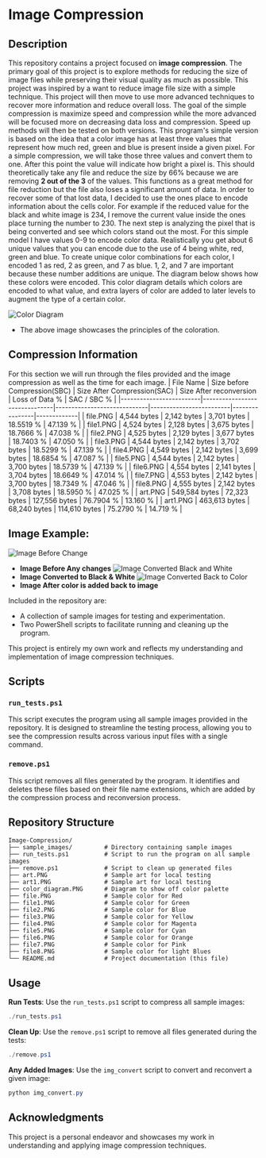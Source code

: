 # Image Compression

## Description
This repository contains a project focused on **image compression**. The primary goal of this project is to explore methods for reducing the size of image files while preserving their visual quality as much as possible.
This project was inspired by a want to reduce image file size with a simple technique. This project will then move to use more advanced techniques to recover more information and reduce overall loss. 
The goal of the simple compression is maximize speed and compression while the more advanced will be focused more on decreasing data loss and compression. Speed up methods will then be tested on both versions.
This program's simple version is based on the idea that a color image has at least three values that represent how much red, green and blue
is present inside a given pixel. For a simple compression, we will take those three values and convert them to one. After this point the value will indicate how bright a pixel is. This should theoretically take any file and reduce the size by 66% because we are removing **2 out of the 3** of the values. This functions as a great method for file reduction but the file also loses a significant amount of data.
In order to recover some of that lost data, I decided to use the ones place to encode information about the cells color. For example if the reduced value for the black and white image is 234, I remove the current value inside the ones place turning the number to 230. The next step is analyzing the pixel that is being converted and see which colors stand out the most. For this simple model I have values 0-9 to encode color data. Realistically you get about 6 unique values that you can encode due to the use of 4 being white, red, green and blue.
To create unique color combinations for each color, I encoded 1 as red, 2 as green, and 7 as blue. 1, 2, and 7 are important because these number additions are unique. The diagram below shows how these colors were encoded. This color diagram details which colors are encoded to what value, and extra layers of color are added to later levels to augment the type of a certain color.

![Color Diagram](./color_diagram.png)
 - The above image showcases the principles of the coloration.

## Compression Information
For this section we will run through the files provided and the image compression as well as the time for each image.
| File Name               | Size before Compression(SBC)  | Size After Compression(SAC) | Size After reconversion | Loss of Data % | SAC / SBC % |
|-------------------------|-------------------------------|-----------------------------|-------------------------|----------------|-------------|
| file.PNG                |      4,544 bytes              |       2,142 bytes           |       3,701 bytes       |    18.5519 %   |   47.139 %  |
| file1.PNG               |      4,524 bytes              |       2,128 bytes           |       3,675 bytes       |    18.7666 %   |   47.038 %  |
| file2.PNG               |      4,525 bytes              |       2,129 bytes           |       3,677 bytes       |    18.7403 %   |   47.050 %  |
| file3.PNG               |      4,544 bytes              |       2,142 bytes           |       3,702 bytes       |    18.5299 %   |   47.139 %  |
| file4.PNG               |      4,549 bytes              |       2,142 bytes           |       3,699 bytes       |    18.6854 %   |   47.087 %  |
| file5.PNG               |      4,544 bytes              |       2,142 bytes           |       3,700 bytes       |    18.5739 %   |   47.139 %  |
| file6.PNG               |      4,554 bytes              |       2,141 bytes           |       3,704 bytes       |    18.6649 %   |   47.014 %  |
| file7.PNG               |      4,553 bytes              |       2,142 bytes           |       3,700 bytes       |    18.7349 %   |   47.046 %  |
| file8.PNG               |      4,555 bytes              |       2,142 bytes           |       3,708 bytes       |    18.5950 %   |   47.025 %  |
| art.PNG                 |      549,584 bytes            |       72,323 bytes          |       127,556 bytes     |    76.7904 %   |   13.160 %  |
| art1.PNG                |      463,613 bytes            |       68,240 bytes          |       114,610 bytes     |    75.2790 %   |   14.719 %  |

## Image Example:

![Image Before Change](./art.PNG)
 - **Image Before Any changes**
![Image Converted Black and White](./art_converted.PNG)
 - **Image Converted to Black & White**
![Image Converted Back to Color](./art_reconverted_weighted.PNG)
 - **Image After color is added back to image**



Included in the repository are:
- A collection of sample images for testing and experimentation.
- Two PowerShell scripts to facilitate running and cleaning up the program.

This project is entirely my own work and reflects my understanding and implementation of image compression techniques.

## Scripts

### `run_tests.ps1`
This script executes the program using all sample images provided in the repository. It is designed to streamline the testing process, allowing you to see the compression results across various input files with a single command.

### `remove.ps1`
This script removes all files generated by the program. It identifies and deletes these files based on their file name extensions, which are added by the compression process and reconversion process.

## Repository Structure
```
Image-Compression/
├── sample_images/         # Directory containing sample images
├── run_tests.ps1          # Script to run the program on all sample images
├── remove.ps1             # Script to clean up generated files
├── art.PNG                # Sample art for local testing
├── art1.PNG               # Sample art for local testing
├── color_diagram.PNG      # Diagram to show off color palette
├── file.PNG               # Sample color for Red
├── file1.PNG              # Sample color for Green
├── file2.PNG              # Sample color for Blue
├── file3.PNG              # Sample color for Yellow
├── file4.PNG              # Sample color for Magenta
├── file5.PNG              # Sample color for Cyan
├── file6.PNG              # Sample color for Orange
├── file7.PNG              # Sample color for Pink
├── file8.PNG              # Sample color for light Blues
└── README.md              # Project documentation (this file)

```

## Usage

**Run Tests**:
   Use the `run_tests.ps1` script to compress all sample images:
   ```powershell
   ./run_tests.ps1
   ```

**Clean Up**:
   Use the `remove.ps1` script to remove all files generated during the tests:
   ```powershell
   ./remove.ps1
   ```
**Any Added Images**:
   Use the `img_convert` script to convert and reconvert a given image:
   ```powershell
   python img_convert.py
   ```

## Acknowledgments
This project is a personal endeavor and showcases my work in understanding and applying image compression techniques.

